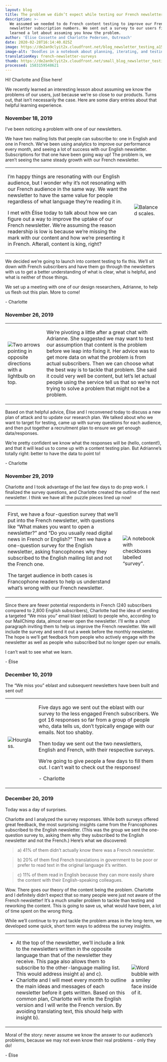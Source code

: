 ```yaml
---
layout: blog
title: The problem we didn’t expect while testing our French newsletter
description: >-
  We assumed we needed to do French content testing to improve our French
  newsletter subscription numbers. We sent out a survey to our users first. We
  learned a lot about assuming you know the problem.  
author: 'Élise Cossette and Charlotte Pedersen, Outreach'
date: 2020-02-28T16:14:40.025Z
image: https://de2an9clyit2x.cloudfront.net/blog_newsletter_testing_a152e66ccb.jpg
image-alt: 'Doodles in a notebook about planning, iterating, and testing ideas.'
translationKey: french-newsletter-surveys
thumb: https://de2an9clyit2x.cloudfront.net/small_blog_newsletter_testing_a152e66ccb.jpg
processed: 1583159548621
---
```


<div class="blog-diary">
 
<p>Hi! Charlotte and Élise here!</p>
<p>We recently learned an interesting lesson about assuming we know the problems of our users, just because we’re so close to our products. Turns out, that isn’t necessarily the case. Here are some diary entries about that helpful learning experience.</p>
 
<div class="diary-entry">
   <h3>November 18, 2019</h3>
   <p>I’ve been noticing a problem with one of our newsletters.</p>
   <p>We have two mailing lists that people can subscribe to: one in English and one in French. We’ve been using analytics to improve our performance every month, and seeing a lot of success with our English newsletter. Subscriptions for that one have been going way up! <span class="bold">The problem is, we aren’t seeing the same steady growth with our French newsletter.</span></p>
   <table>
       <tbody>
           <tr>
               <td class="diary-text">
               <p>I’m happy things are resonating with our English audience, but I wonder why it’s not resonating with our French audience in the same way. We want the newsletter to have the same value for people regardless of what language they’re reading it in.</p>
               <p>I met with Élise today to talk about how we can figure out a way to improve the uptake of our French newsletter.  <span class="bold">We’re assuming the reason readership is low is because we’re missing the mark with our content and how we’re presenting it in French.</span> Afterall, content is king, right?</p>
               </td>
               <td class="diary-img">
                   <img src="/img/cds/balance.jpg" alt="Balanced scales.">
               </td>
           </tr>
       </tbody>
   </table>
   <p>We decided we’re going to launch into content testing to fix this. We’ll sit down with French subscribers and have them go through the newsletters with us to get a better understanding of what is clear, what is helpful, and what is neither of those things.</p>
   <p>We set up a meeting with one of our design researchers, Adrianne, to help us flesh out this plan. More to come!</p>
   <p>- Charlotte</p>
</div>
 
<div class="diary-entry">
   <h3>November 26, 2019</h3>
   <table>
       <tbody>
           <tr>
               <td class="diary-img">
                   <img src="https://de2an9clyit2x.cloudfront.net/direction_d59346007c.jpg" alt="Two arrows pointing in opposite directions with a lightbulb on top.">
               </td>
               <td>
                   <p>We’re pivoting a little after a great chat with Adrianne. She suggested we may want to test our assumption that content is the problem before we leap into fixing it. Her advice was to get more data on what the problem is from actual subscribers. Then we can choose what the best way is to tackle that problem. She said it could very well be content, but let’s let actual people using the service tell us that so we’re not trying to solve a problem that might not be a problem.</p>
               </td>
           </tr>
       </tbody>
   </table>
   <p>Based on that helpful advice, Élise and I reconvened today to discuss a new plan of attack and to update our research plan. We talked about who we want to target for testing, came up with survey questions for each audience, and then put together a recruitment plan to ensure we get enough data/responses.</p>
   <p>We’re pretty confident we know what the responses will be (hello, content!), and that it will lead us to come up with a content testing plan. But Adrianne’s totally right: better to have the data to point to!</p>
   <p>- Charlotte</p>
</div>
 
<div class="diary-entry">
   <h3>November 29, 2019</h3>
   <p>Charlotte and I took advantage of the last few days to do prep work. I finalized the survey questions, and Charlotte created the outline of the next newsletter. I think we have all the puzzle pieces lined up now!</p>
   <table>
       <tbody>
           <tr>
               <td class="diary-text">
                   <p>First, we have a four-question survey that we’ll put into the French newsletter, with questions like “What makes you want to open a newsletter?” and “Do you usually read digital news in French or English?” Then we have a one-question survey for the English newsletter, asking francophones why they subscribed to the English mailing list and not the French one.</p>
                   <p>The target audience in both cases is Francophone readers to help us understand what’s wrong with our French newsletter.</p>
               </td>
               <td class="diary-img">
                   <img src="/img/cds/sondage.jpg" alt="A notebook with checkboxes labelled “survey”.">
               </td>
           </tr>
       </tbody>
   </table>
   <p>Since there are fewer potential respondents in French (240 subscribers compared to 2,800 English subscribers), Charlotte had the idea of sending a targeted “We miss you” email blast (eblast) to people who, according to our MailChimp data, almost never open the newsletter. I’ll write a short paragraph inviting them to help us improve the French newsletter. We will include the survey and send it out a week before the monthly newsletter. The hope is we’ll get feedback from people who actively engage with the newsletter as well as people who subscribed but no longer open our emails.</p>
   <p>I can’t wait to see what we learn.</p>
   <p>- Élise</p>
</div>
 
<div class="diary-entry">
   <h3>December 10, 2019 </h3>
   <p>The “We miss you” eblast and subsequent newsletters have been built and sent out!</p>
   <table>
       <tbody>
           <tr>
               <td class="diary-img">
                   <img src="/img/cds/attente.jpg" alt="Hourglass.">
               </td>
               <td class="diary-text">
                   <p>Five days ago we sent out the eblast with our survey to the less engaged French subscribers. We got 16 responses so far from a group of people who, data tells us, don’t typically engage with our emails. Not too shabby.</p>
                   <p>Then today we sent out the two newsletters, English and French, with their respective surveys.</p>
                   <p>We’re going to give people a few days to fill them out. I can’t wait to check out the responses!</p>
                   <p>- Charlotte</p>
               </td>
           </tr>
       </tbody>
   </table>
</div>
 
<div class="diary-entry">
   <h3>December 20, 2019</h3>
   <p>Today was a day of surprises.</p>
   <p>Charlotte and I analyzed the survey responses. While both surveys offered great feedback, the most surprising insights came from the Francophones subscribed to the English newsletter. (This was the group we sent the one-question survey to, asking them why they subscribed to the English newsletter and not the French.) Here’s what we discovered:</p>
   <blockquote>a) 41% of them didn’t actually know there was a French newsletter.</blockquote>
   <blockquote>b) 20% of them find French translations in government to be poor or prefer to read text in the original language it’s written.</blockquote>
   <blockquote>c) 11% of them read in English because they can more easily share the content with their English-speaking colleagues.</blockquote>
   <p>Wow. There goes our theory of the content being the problem. Charlotte and I <span class="bold">definitely</span> didn’t expect that so many people were just not aware of the French newsletter! It’s a much smaller problem to tackle than testing and reworking the content. This is going to save us, what would have been, a lot of time spent on the wrong thing.</p>
   <p>While we’ll continue to try and tackle the problem areas in the long-term, we developed some quick, short term ways to address the survey insights.</p>
   <table>
       <tbody>
           <tr>
               <td class="diary-text">
                   <ul>
                       <li>At the top of the newsletter, we’ll include a link to the newsletters written in the opposite language than that of the newsletter they receive. This page also allows them to subscribe to the other-language mailing list. This would address insight a) and c).</li>
                       <li>Charlotte and I will meet every month to outline the main ideas and messages of each newsletter before it gets written. Based on this common plan, Charlotte will write the English version and I will write the French version. By avoiding translating text, this should help with insight b).</li>
                   </ul>
               </td>
               <td class="diary-img">
                   <img src="/img/cds/morale.jpg" alt="Word bubble with a smiley face inside of it.">
               </td>
           </tr>
       </tbody>
   </table>
   <p>Moral of the story: never assume we know the answer to our audience’s problems, because we may not even know their real problems - only they do!</p>
   <p>- Élise</p>
</div>
</div>


